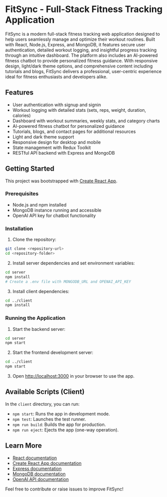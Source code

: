 # FitSync - Full-Stack Fitness Tracking Application

FitSync is a modern full-stack fitness tracking web application designed to help users seamlessly manage and optimize their workout routines. Built with React, Node.js, Express, and MongoDB, it features secure user authentication, detailed workout logging, and insightful progress tracking through an intuitive dashboard. The platform also includes an AI-powered fitness chatbot to provide personalized fitness guidance. With responsive design, light/dark theme options, and comprehensive content including tutorials and blogs, FitSync delivers a professional, user-centric experience ideal for fitness enthusiasts and developers alike.

## Features

- User authentication with signup and signin
- Workout logging with detailed stats (sets, reps, weight, duration, calories)
- Dashboard with workout summaries, weekly stats, and category charts
- AI-powered fitness chatbot for personalized guidance
- Tutorials, blogs, and contact pages for additional resources
- Light and dark theme support
- Responsive design for desktop and mobile
- State management with Redux Toolkit
- RESTful API backend with Express and MongoDB

## Getting Started

This project was bootstrapped with [Create React App](https://github.com/facebook/create-react-app).

### Prerequisites

- Node.js and npm installed
- MongoDB instance running and accessible
- OpenAI API key for chatbot functionality

### Installation

1. Clone the repository:

```bash
git clone <repository-url>
cd <repository-folder>
```

2. Install server dependencies and set environment variables:

```bash
cd server
npm install
# Create a .env file with MONGODB_URL and OPENAI_API_KEY
```

3. Install client dependencies:

```bash
cd ../client
npm install
```

### Running the Application

1. Start the backend server:

```bash
cd server
npm start
```

2. Start the frontend development server:

```bash
cd ../client
npm start
```

3. Open [http://localhost:3000](http://localhost:3000) in your browser to use the app.

## Available Scripts (Client)

In the `client` directory, you can run:

- `npm start`: Runs the app in development mode.
- `npm test`: Launches the test runner.
- `npm run build`: Builds the app for production.
- `npm run eject`: Ejects the app (one-way operation).

## Learn More

- [React documentation](https://reactjs.org/)
- [Create React App documentation](https://facebook.github.io/create-react-app/docs/getting-started)
- [Express documentation](https://expressjs.com/)
- [MongoDB documentation](https://docs.mongodb.com/)
- [OpenAI API documentation](https://platform.openai.com/docs/)
 
 
Feel free to contribute or raise issues to improve FitSync!
